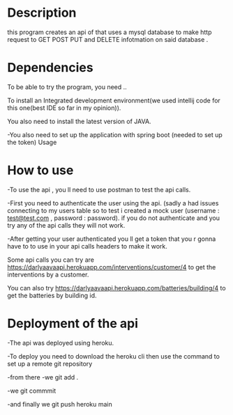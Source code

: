 # Description

this program creates an api of that uses a mysql database to make http request to GET POST PUT and DELETE infotmation on said database .

# Dependencies

To be able to try the program, you need ..

To install an Integrated development environment(we used intellij code for this one(best IDE so far in my opinion)).

You also need to install the latest version of JAVA.


-You also need to set up the application with spring boot (needed to set up the token)
Usage

# How to use

-To use the api , you ll need to use postman to test the api calls.

-First you need to authenticate the user using the api.
(sadly a had issues connecting to my users table so to test 
i created a mock user (username : test@test.com , password : password).
if you do not authenticate and you try any of the api calls they will not work.

-After getting your user authenticated you ll get a token that you r gonna have to to use in your api calls headers to make it work.

Some api calls you can try are https://darlyaavaapi.herokuapp.com/interventions/customer/4
to get the interventions by a customer.

You can also try https://darlyaavaapi.herokuapp.com/batteries/building/4
to get the batteries by building id.

# Deployment of the api

-The api was deployed using heroku. 

-To deploy you need to download the heroku cli then use the command to set up a remote git repository

-from there 
-we git add .

-we git commmit

-and finally we git push heroku main